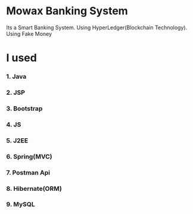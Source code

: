 # Mowax Banking System
Its a Smart Banking System.
Using HyperLedger(Blockchain Technology).
Using Fake Money

# I used
### 1. Java
### 2. JSP
### 3. Bootstrap
### 4. JS
### 5. J2EE
### 6. Spring(MVC)
### 7. Postman Api
### 8. Hibernate(ORM)
### 9. MySQL
